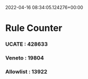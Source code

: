 2022-04-16 08:34:05.124276+00:00
# Rule Counter 
 ### UCATE : 428633

 ### Veneto : 19804

 ### Allowlist : 13922